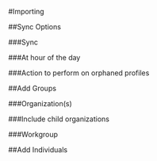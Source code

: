 #Importing

##Sync Options

###Sync

###At hour of the day

###Action to perform on orphaned profiles

##Add Groups

###Organization(s)

###Include child organizations

###Workgroup

##Add Individuals
